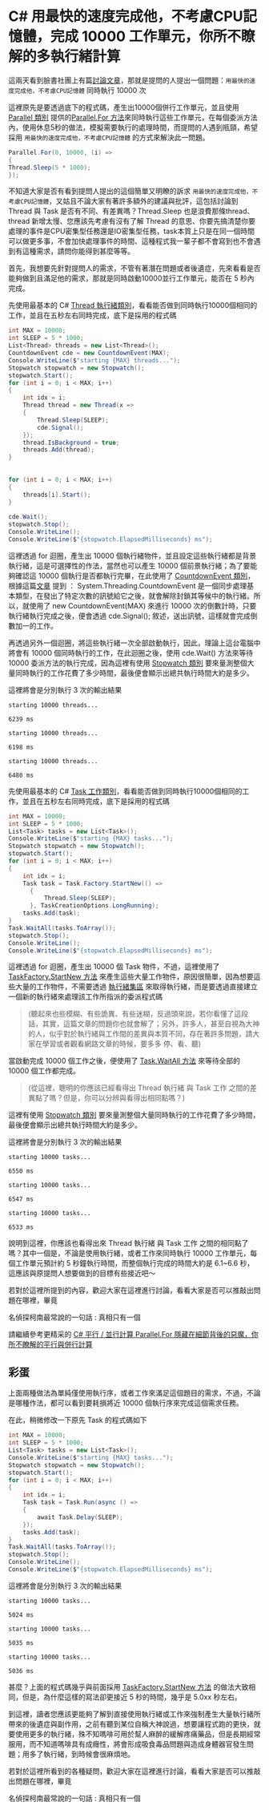 # C# 用最快的速度完成他，不考慮CPU記憶體，完成 10000 工作單元，你所不瞭解的多執行緒計算

這兩天看到臉書社團上有篇[討論文章](https://www.facebook.com/groups/DotNetUserGroupTaiwan/permalink/2529212007371902/?__cft__[0]=AZVjLCAjclLXi_wGI2-cX3YmQ9e0gT6mnwDUJlpepA3bLG8ouzkUD3Ut-zMHakKbnb0A4LyIkHGK9tBVvyWjsoiSGp3ENvCt6Fk1cjZpVyZQIjLrsr95fxHoS4bDUueBn3jYRYanMXevB3w3ZR5oIGb81IYaxUHd_t0zr3gz96Lp9GZxg5xnNKU9-xd2pBknniA&__tn__=%2CO%2CP-R)，那就是提問的人提出一個問題：`用最快的速度完成他，不考慮CPU記憶體` 同時執行 10000 次

這裡原先是要透過底下的程式碼，產生出10000個併行工作單元，並且使用 [Parallel 類別](https://docs.microsoft.com/zh-tw/dotnet/api/system.threading.tasks.parallel?view=netcore-3.1&WT.mc_id=DT-MVP-5002220) 提供的[Parallel.For 方法](https://docs.microsoft.com/zh-tw/dotnet/api/system.threading.tasks.parallel.for?view=netcore-3.1&WT.mc_id=DT-MVP-5002220)來同時執行這些工作單元，在每個委派方法內，使用休息5秒的做法，模擬需要執行的處理時間，而提問的人遇到瓶頸，希望採用 `用最快的速度完成他，不考慮CPU記憶體` 的方式來解決此一問題。

```csharp
Parallel.For(0, 10000, (i) =>
{
Thread.Sleep(5 * 1000);
});
```

不知道大家是否有看到提問人提出的這個簡單又明瞭的訴求 `用最快的速度完成他，不考慮CPU記憶體`，又姑且不論大家有著許多額外的建議與批評，這包括討論到 Thread 與 Task 是否有不同、有差異嗎？Thread.Sleep 也是浪費那條thread、thread 新增太慢、您應該先考慮有沒有了解 Thread 的意思、你要先搞清楚你要處理的事件是CPU密集型任務還是IO密集型任務，task本質上只是在同一個時間可以做更多事，不會加快處理事件的時間、這種程式我一輩子都不會寫到也不會遇到有這種需求，請問你能得到甚麼等等。

首先，我想要先針對提問人的需求，不管有著潛在問題或者後遺症，先來看看是否能夠做到且滿足他的需求，那就是同時啟動10000並行工作單元，能否在 5 秒內完成。

先使用最基本的 C# [Thread 執行緒類別](https://docs.microsoft.com/zh-tw/dotnet/api/system.threading.thread?view=net-5.0&WT.mc_id=DT-MVP-5002220)，看看能否做到同時執行10000個相同的工作，並且在五秒左右同時完成，底下是採用的程式碼

```csharp
int MAX = 10000;
int SLEEP = 5 * 1000;
List<Thread> threads = new List<Thread>();
CountdownEvent cde = new CountdownEvent(MAX);
Console.WriteLine($"starting {MAX} threads...");
Stopwatch stopwatch = new Stopwatch();
stopwatch.Start();
for (int i = 0; i < MAX; i++)
{
    int idx = i;
    Thread thread = new Thread(x =>
    {
        Thread.Sleep(SLEEP);
        cde.Signal();
    });
    thread.IsBackground = true;
    threads.Add(thread);
}
 
 
for (int i = 0; i < MAX; i++)
{
    threads[i].Start();
}
 
cde.Wait();
stopwatch.Stop();
Console.WriteLine();
Console.WriteLine($"{stopwatch.ElapsedMilliseconds} ms");
```

這裡透過 for 迴圈，產生出 10000 個執行緒物件，並且設定這些執行緒都是背景執行緒，這是可選擇性的作法，當然也可以產生 10000 個前景執行緒；為了要能夠確認這 10000 個執行是否都執行完畢，在此使用了 [CountdownEvent 類別](https://docs.microsoft.com/zh-tw/dotnet/api/system.threading.countdownevent?view=net-5.0&WT.mc_id=DT-MVP-5002220)，根據這篇[文章](https://docs.microsoft.com/zh-tw/dotnet/standard/threading/countdownevent?WT.mc_id=DT-MVP-5002220) 提到 ： System.Threading.CountdownEvent 是一個同步處理基本類型，在發出了特定次數的訊號給它之後，就會解除封鎖其等候中的執行緒。所以，就使用了 new CountdownEvent(MAX) 來進行 10000 次的倒數計時，只要執行緒執行完成之後，便會透過 cde.Signal(); 敘述，送出訊號，這樣就會完成倒數加一的工作。

再透過另外一個迴圈，將這些執行緒一次全部啟動執行，因此，理論上這台電腦中將會有 10000 個同時執行的工作，在此迴圈之後，使用 cde.Wait() 方法來等待 10000 委派方法的執行完成，因為這裡有使用 [Stopwatch 類別](https://docs.microsoft.com/zh-tw/dotnet/api/system.diagnostics.stopwatch?view=netcore-3.1&WT.mc_id=DT-MVP-5002220) 要來量測整個大量同時執行的工作花費了多少時間，最後便會顯示出總共執行時間大約是多少。

這裡將會是分別執行 3 次的輸出結果

```
starting 10000 threads...

6239 ms

starting 10000 threads...

6198 ms

starting 10000 threads...

6480 ms
```

先使用最基本的 C# [Task 工作類別](https://docs.microsoft.com/zh-tw/dotnet/api/system.threading.tasks.task?view=net-5.0&WT.mc_id=DT-MVP-5002220)，看看能否做到同時執行10000個相同的工作，並且在五秒左右同時完成，底下是採用的程式碼

```csharp
int MAX = 10000;
int SLEEP = 5 * 1000;
List<Task> tasks = new List<Task>();
Console.WriteLine($"starting {MAX} tasks...");
Stopwatch stopwatch = new Stopwatch();
stopwatch.Start();
for (int i = 0; i < MAX; i++)
{
    int idx = i;
    Task task = Task.Factory.StartNew(() =>
      {
          Thread.Sleep(SLEEP);
      }, TaskCreationOptions.LongRunning);
    tasks.Add(task);
}
Task.WaitAll(tasks.ToArray());
stopwatch.Stop();
Console.WriteLine();
Console.WriteLine($"{stopwatch.ElapsedMilliseconds} ms");
```

這裡透過 for 迴圈，產生出 10000 個 Task 物件，不過，這裡使用了 [TaskFactory.StartNew 方法](https://docs.microsoft.com/zh-tw/dotnet/api/system.threading.tasks.taskfactory.startnew?view=net-5.0&WT.mc_id=DT-MVP-5002220) 來產生這些大量工作物件，原因很簡單，因為想要這些大量的工作物件，不需要透過 [執行緒集區](https://docs.microsoft.com/zh-tw/dotnet/standard/threading/the-managed-thread-pool?WT.mc_id=DT-MVP-5002220) 來取得執行緒，而是要透過直接建立一個新的執行緒來處理該工作所指派的委派程式碼 

>(聽起來也些模糊、有些詭異、有些迷糊，反過頭來說，若你看懂了這段話，其實，這篇文章的問題你也就會解了；另外，許多人，甚至自視為大神的人，似乎對於執行緒與工作間的差異與本質不同，存在著許多問題，請大家在學習或者觀看網路文章的時候，要多多 停、看、聽)

當啟動完成 10000 個工作之後，便使用了 [Task.WaitAll 方法](https://docs.microsoft.com/zh-tw/dotnet/api/system.threading.tasks.task.waitall?view=net-5.0&WT.mc_id=DT-MVP-5002220) 來等待全部的 10000 個工作都完成。

> (從這裡，聰明的你應該已經看得出 Thread 執行緒 與 Task 工作 之間的差異點了嗎？但是，你可以分辨與看得出相同點嗎？)

這裡有使用 [Stopwatch 類別](https://docs.microsoft.com/zh-tw/dotnet/api/system.diagnostics.stopwatch?view=netcore-3.1&WT.mc_id=DT-MVP-5002220) 要來量測整個大量同時執行的工作花費了多少時間，最後便會顯示出總共執行時間大約是多少。

這裡將會是分別執行 3 次的輸出結果

```
starting 10000 tasks...

6550 ms

starting 10000 tasks...

6547 ms

starting 10000 tasks...

6533 ms
```

說明到這裡，你應該也看得出來 Thread 執行緒 與 Task 工作 之間的相同點了嗎？其中一個是，不論是使用執行緒，或者工作來同時執行 10000 工作單元，每個工作單元預計約 5 秒鐘執行時間，而整個執行完成的時間大約是 6.1~6.6 秒，這應該與原提問人想要做到的目標有些接近吧～

若對於這裡所提到的內容，歡迎大家在這裡進行討論，看看大家是否可以推敲出問題在哪裡，畢竟

名偵探柯南最常說的一句話 : 真相只有一個

請繼續參考更精采的 [C# 平行 / 並行計算 Parallel.For 隱藏在細節背後的惡魔，你所不瞭解的平行與併行計算](https://csharpkh.blogspot.com/2020/11/Parallel-For-Foreach-Thread-ThreadPool-Concurrent-Tricky.html)

## 彩蛋

上面兩種做法為單純僅使用執行序，或者工作來滿足這個題目的需求，不過，不論是哪種作法，都可以看到要耗損將近 10000 個執行序來完成這個需求任務。

在此，稍微修改一下原先 Task 的程式碼如下

```csharp
int MAX = 10000;
int SLEEP = 5 * 1000;
List<Task> tasks = new List<Task>();
Console.WriteLine($"starting {MAX} tasks...");
Stopwatch stopwatch = new Stopwatch();
stopwatch.Start();
for (int i = 0; i < MAX; i++)
{
    int idx = i;
    Task task = Task.Run(async () =>
    {
        await Task.Delay(SLEEP);
    });
    tasks.Add(task);
}
Task.WaitAll(tasks.ToArray());
stopwatch.Stop();
Console.WriteLine();
Console.WriteLine($"{stopwatch.ElapsedMilliseconds} ms");
```

這裡將會是分別執行 3 次的輸出結果

```
starting 10000 tasks...

5024 ms

starting 10000 tasks...

5035 ms

starting 10000 tasks...

5036 ms
```

甚麼？上面的程式碼幾乎與前面採用 [TaskFactory.StartNew 方法](https://docs.microsoft.com/zh-tw/dotnet/api/system.threading.tasks.taskfactory.startnew?view=net-5.0&WT.mc_id=DT-MVP-5002220) 的做法大致相同，但是，為什麼這樣的寫法卻更接近 5 秒的時間，幾乎是 5.0xx 秒左右。

到這裡，讀者您應該更能夠了解到直接使用執行緒或工作來強制產生大量執行緒所帶來的後遺症與副作用，之前有聽到某位自稱大神說過，想要讓程式跑的更快，就要使用更多的執行緒，殊不知嗎啡可用於幫人麻醉的緩解疼痛藥品，但是長期經常服用，而不知道嗎啡具有成癮性，將會形成吸食毒品問題與造成身體器官發生問題；用多了執行緒，到時候會很麻煩地。

若對於這裡所看到的各種疑問，歡迎大家在這裡進行討論，看看大家是否可以推敲出問題在哪裡，畢竟

名偵探柯南最常說的一句話 : 真相只有一個



